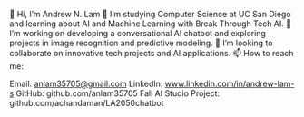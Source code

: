 👋 Hi, I’m Andrew N. Lam
🌱 I’m studying Computer Science at UC San Diego and learning about AI and Machine Learning with Break Through Tech AI.
💼 I’m working on developing a conversational AI chatbot and exploring projects in image recognition and predictive modeling.
💞️ I’m looking to collaborate on innovative tech projects and AI applications.
📫 How to reach me:

Email: anlam35705@gmail.com
LinkedIn: www.linkedin.com/in/andrew-lam-s
GitHub: github.com/anlam35705
Fall AI Studio Project: github.com/achandaman/LA2050chatbot
